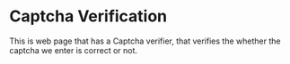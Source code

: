 # Captcha Verification
 This is web page that has a Captcha verifier, that verifies the whether  the  captcha we enter is correct or not.
